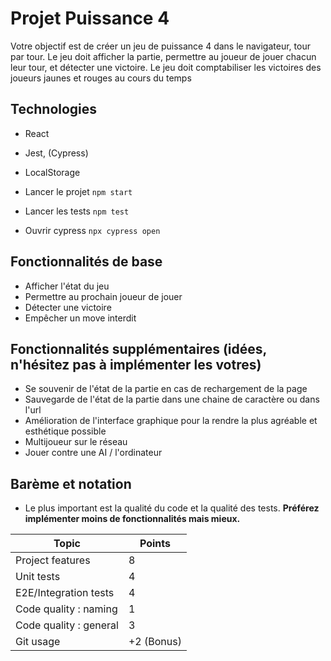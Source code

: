 # Projet Puissance 4

Votre objectif est de créer un jeu de puissance 4 dans le navigateur, tour par tour.
Le jeu doit afficher la partie, permettre au joueur de jouer chacun leur tour, et détecter une victoire.
Le jeu doit comptabiliser les victoires des joueurs jaunes et rouges au cours du temps

## Technologies

- React
- Jest, (Cypress)
- LocalStorage

- Lancer le projet `npm start`
- Lancer les tests `npm test`
- Ouvrir cypress `npx cypress open`

## Fonctionnalités de base

- Afficher l'état du jeu
- Permettre au prochain joueur de jouer
- Détecter une victoire
- Empêcher un move interdit

## Fonctionnalités supplémentaires (idées, n'hésitez pas à implémenter les votres)

- Se souvenir de l'état de la partie en cas de rechargement de la page
- Sauvegarde de l'état de la partie dans une chaine de caractère ou dans l'url
- Amélioration de l'interface graphique pour la rendre la plus agréable et esthétique possible
- Multijoueur sur le réseau
- Jouer contre une AI / l'ordinateur

## Barème et notation

- Le plus important est la qualité du code et la qualité des tests. **Préférez implémenter moins de fonctionnalités mais mieux.**

| Topic                  | Points     |
| ---------------------- | ---------- |
| Project features       | 8          |
| Unit tests             | 4          |
| E2E/Integration tests  | 4          |
| Code quality : naming  | 1          |
| Code quality : general | 3          |
| Git usage              | +2 (Bonus) |
